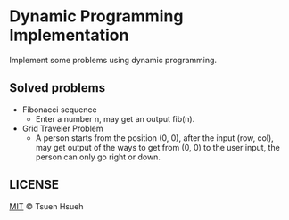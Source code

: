 # Dynamic Programming Implementation
Implement some problems using dynamic programming.  

## Solved problems
* Fibonacci sequence
    * Enter a number n, may get an output fib(n).
* Grid Traveler Problem
    * A person starts from the position (0, 0), after the input (row, col), may get output of the ways to get from (0, 0) to the user input, the person can only go right or down. 
  
## LICENSE
[MIT](LICENSE) © Tsuen Hsueh
